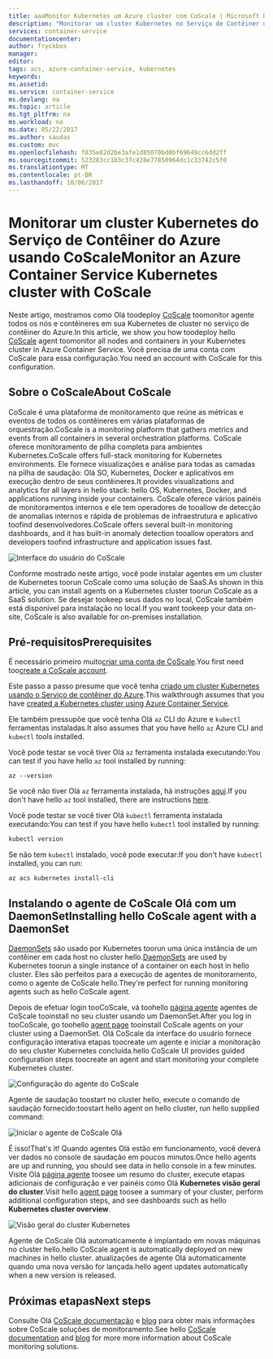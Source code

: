 ```yaml
---
title: aaaMonitor Kubernetes um Azure cluster com CoScale | Microsoft Docs
description: "Monitorar um cluster Kubernetes no Serviço de Contêiner do Azure usando CoScale"
services: container-service
documentationcenter: 
author: fryckbos
manager: 
editor: 
tags: acs, azure-container-service, kubernetes
keywords: 
ms.assetid: 
ms.service: container-service
ms.devlang: na
ms.topic: article
ms.tgt_pltfrm: na
ms.workload: na
ms.date: 05/22/2017
ms.author: saudas
ms.custom: mvc
ms.openlocfilehash: f835e82d2be3afe1d85070bd0bf69649cc6dd2ff
ms.sourcegitcommit: 523283cc1b3c37c428e77850964dc1c33742c5f0
ms.translationtype: MT
ms.contentlocale: pt-BR
ms.lasthandoff: 10/06/2017
---
```

# <a name="monitor-an-azure-container-service-kubernetes-cluster-with-coscale"></a><span data-ttu-id="6fd87-103">Monitorar um cluster Kubernetes do Serviço de Contêiner do Azure usando CoScale</span><span class="sxs-lookup"><span data-stu-id="6fd87-103">Monitor an Azure Container Service Kubernetes cluster with CoScale</span></span>

<span data-ttu-id="6fd87-104">Neste artigo, mostramos como Olá toodeploy [CoScale](https://www.coscale.com/) toomonitor agente todos os nós e contêineres em sua Kubernetes de cluster no serviço de contêiner do Azure.</span><span class="sxs-lookup"><span data-stu-id="6fd87-104">In this article, we show you how toodeploy hello [CoScale](https://www.coscale.com/) agent toomonitor all nodes and containers in your Kubernetes cluster in Azure Container Service.</span></span> <span data-ttu-id="6fd87-105">Você precisa de uma conta com CoScale para essa configuração.</span><span class="sxs-lookup"><span data-stu-id="6fd87-105">You need an account with CoScale for this configuration.</span></span> 


## <a name="about-coscale"></a><span data-ttu-id="6fd87-106">Sobre o CoScale</span><span class="sxs-lookup"><span data-stu-id="6fd87-106">About CoScale</span></span> 

<span data-ttu-id="6fd87-107">CoScale é uma plataforma de monitoramento que reúne as métricas e eventos de todos os contêineres em várias plataformas de orquestração.</span><span class="sxs-lookup"><span data-stu-id="6fd87-107">CoScale is a monitoring platform that gathers metrics and events from all containers in several orchestration platforms.</span></span> <span data-ttu-id="6fd87-108">CoScale oferece monitoramento de pilha completa para ambientes Kubernetes.</span><span class="sxs-lookup"><span data-stu-id="6fd87-108">CoScale offers full-stack monitoring for Kubernetes environments.</span></span> <span data-ttu-id="6fd87-109">Ele fornece visualizações e análise para todas as camadas na pilha de saudação: Olá SO, Kubernetes, Docker e aplicativos em execução dentro de seus contêineres.</span><span class="sxs-lookup"><span data-stu-id="6fd87-109">It provides visualizations and analytics for all layers in hello stack: hello OS, Kubernetes, Docker, and applications running inside your containers.</span></span> <span data-ttu-id="6fd87-110">CoScale oferece vários painéis de monitoramentos internos e ele tem operadores de tooallow de detecção de anomalias internos e rápida de problemas de infraestrutura e aplicativo toofind desenvolvedores.</span><span class="sxs-lookup"><span data-stu-id="6fd87-110">CoScale offers several built-in monitoring dashboards, and it has built-in anomaly detection tooallow operators and developers toofind infrastructure and application issues fast.</span></span>

![Interface do usuário do CoScale](./media/container-service-kubernetes-coscale/coscale.png)

<span data-ttu-id="6fd87-112">Conforme mostrado neste artigo, você pode instalar agentes em um cluster de Kubernetes toorun CoScale como uma solução de SaaS.</span><span class="sxs-lookup"><span data-stu-id="6fd87-112">As shown in this article, you can install agents on a Kubernetes cluster toorun CoScale as a SaaS solution.</span></span> <span data-ttu-id="6fd87-113">Se desejar tookeep seus dados no local, CoScale também está disponível para instalação no local.</span><span class="sxs-lookup"><span data-stu-id="6fd87-113">If you want tookeep your data on-site, CoScale is also available for on-premises installation.</span></span>


## <a name="prerequisites"></a><span data-ttu-id="6fd87-114">Pré-requisitos</span><span class="sxs-lookup"><span data-stu-id="6fd87-114">Prerequisites</span></span>

<span data-ttu-id="6fd87-115">É necessário primeiro muito[criar uma conta de CoScale](https://www.coscale.com/free-trial).</span><span class="sxs-lookup"><span data-stu-id="6fd87-115">You first need too[create a CoScale account](https://www.coscale.com/free-trial).</span></span>

<span data-ttu-id="6fd87-116">Este passo a passo presume que você tenha [criado um cluster Kubernetes usando o Serviço de contêiner do Azure](container-service-kubernetes-walkthrough.md).</span><span class="sxs-lookup"><span data-stu-id="6fd87-116">This walkthrough assumes that you have [created a Kubernetes cluster using Azure Container Service](container-service-kubernetes-walkthrough.md).</span></span>

<span data-ttu-id="6fd87-117">Ele também pressupõe que você tenha Olá `az` CLI do Azure e `kubectl` ferramentas instaladas.</span><span class="sxs-lookup"><span data-stu-id="6fd87-117">It also assumes that you have hello `az` Azure CLI and `kubectl` tools installed.</span></span>

<span data-ttu-id="6fd87-118">Você pode testar se você tiver Olá `az` ferramenta instalada executando:</span><span class="sxs-lookup"><span data-stu-id="6fd87-118">You can test if you have hello `az` tool installed by running:</span></span>

```azurecli
az --version
```

<span data-ttu-id="6fd87-119">Se você não tiver Olá `az` ferramenta instalada, há instruções [aqui](/cli/azure/install-azure-cli).</span><span class="sxs-lookup"><span data-stu-id="6fd87-119">If you don't have hello `az` tool installed, there are instructions [here](/cli/azure/install-azure-cli).</span></span>

<span data-ttu-id="6fd87-120">Você pode testar se você tiver Olá `kubectl` ferramenta instalada executando:</span><span class="sxs-lookup"><span data-stu-id="6fd87-120">You can test if you have hello `kubectl` tool installed by running:</span></span>

```bash
kubectl version
```

<span data-ttu-id="6fd87-121">Se não tem `kubectl` instalado, você pode executar:</span><span class="sxs-lookup"><span data-stu-id="6fd87-121">If you don't have `kubectl` installed, you can run:</span></span>

```azurecli
az acs kubernetes install-cli
```

## <a name="installing-hello-coscale-agent-with-a-daemonset"></a><span data-ttu-id="6fd87-122">Instalando o agente de CoScale Olá com um DaemonSet</span><span class="sxs-lookup"><span data-stu-id="6fd87-122">Installing hello CoScale agent with a DaemonSet</span></span>
<span data-ttu-id="6fd87-123">[DaemonSets](https://kubernetes.io/docs/concepts/workloads/controllers/daemonset/) são usado por Kubernetes toorun uma única instância de um contêiner em cada host no cluster hello.</span><span class="sxs-lookup"><span data-stu-id="6fd87-123">[DaemonSets](https://kubernetes.io/docs/concepts/workloads/controllers/daemonset/) are used by Kubernetes toorun a single instance of a container on each host in hello cluster.</span></span>
<span data-ttu-id="6fd87-124">Eles são perfeitos para a execução de agentes de monitoramento, como o agente de CoScale hello.</span><span class="sxs-lookup"><span data-stu-id="6fd87-124">They're perfect for running monitoring agents such as hello CoScale agent.</span></span>

<span data-ttu-id="6fd87-125">Depois de efetuar login tooCoScale, vá toohello [página agente](https://app.coscale.com/) agentes de CoScale tooinstall no seu cluster usando um DaemonSet.</span><span class="sxs-lookup"><span data-stu-id="6fd87-125">After you log in tooCoScale, go toohello [agent page](https://app.coscale.com/) tooinstall CoScale agents on your cluster using a DaemonSet.</span></span> <span data-ttu-id="6fd87-126">Olá CoScale da interface do usuário fornece configuração interativa etapas toocreate um agente e iniciar a monitoração do seu cluster Kubernetes concluída.</span><span class="sxs-lookup"><span data-stu-id="6fd87-126">hello CoScale UI provides guided configuration steps toocreate an agent and start monitoring your complete Kubernetes cluster.</span></span>

![Configuração do agente do CoScale](./media/container-service-kubernetes-coscale/installation.png)

<span data-ttu-id="6fd87-128">Agente de saudação toostart no cluster hello, execute o comando de saudação fornecido:</span><span class="sxs-lookup"><span data-stu-id="6fd87-128">toostart hello agent on hello cluster, run hello supplied command:</span></span>

![Iniciar o agente de CoScale Olá](./media/container-service-kubernetes-coscale/agent_script.png)

<span data-ttu-id="6fd87-130">É isso!</span><span class="sxs-lookup"><span data-stu-id="6fd87-130">That's it!</span></span> <span data-ttu-id="6fd87-131">Quando agentes Olá estão em funcionamento, você deverá ver dados no console de saudação em poucos minutos.</span><span class="sxs-lookup"><span data-stu-id="6fd87-131">Once hello agents are up and running, you should see data in hello console in a few minutes.</span></span> <span data-ttu-id="6fd87-132">Visite Olá [página agente](https://app.coscale.com/) toosee um resumo do cluster, execute etapas adicionais de configuração e ver painéis como Olá **Kubernetes visão geral do cluster**.</span><span class="sxs-lookup"><span data-stu-id="6fd87-132">Visit hello [agent page](https://app.coscale.com/) toosee a summary of your cluster, perform additional configuration steps, and see dashboards such as hello **Kubernetes cluster overview**.</span></span>

![Visão geral do cluster Kubernetes](./media/container-service-kubernetes-coscale/dashboard_clusteroverview.png)

<span data-ttu-id="6fd87-134">Agente de CoScale Olá automaticamente é implantado em novas máquinas no cluster hello.</span><span class="sxs-lookup"><span data-stu-id="6fd87-134">hello CoScale agent is automatically deployed on new machines in hello cluster.</span></span> <span data-ttu-id="6fd87-135">atualizações de agente Olá automaticamente quando uma nova versão for lançada.</span><span class="sxs-lookup"><span data-stu-id="6fd87-135">hello agent updates automatically when a new version is released.</span></span>


## <a name="next-steps"></a><span data-ttu-id="6fd87-136">Próximas etapas</span><span class="sxs-lookup"><span data-stu-id="6fd87-136">Next steps</span></span>

<span data-ttu-id="6fd87-137">Consulte Olá [CoScale documentação](http://docs.coscale.com/) e [blog](https://www.coscale.com/blog) para obter mais informações sobre CoScale soluções de monitoramento.</span><span class="sxs-lookup"><span data-stu-id="6fd87-137">See hello [CoScale documentation](http://docs.coscale.com/) and [blog](https://www.coscale.com/blog) for more more information about CoScale monitoring solutions.</span></span> 

